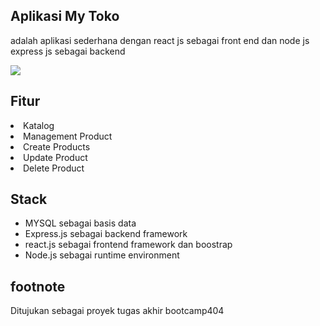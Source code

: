<h2>Aplikasi My Toko</h2>
<p>adalah aplikasi sederhana dengan react js sebagai front end dan node js express js sebagai backend</p>
<img src="![signIn](https://github.com/mongskak/AplikasiMytoko/assets/45905396/fc4c820b-5a1c-49fd-8d16-111bb93def03)"/>
<h2>Fitur</h2>
<li>Katalog</li>
<li>Management Product </li>
<li>Create Products</li>

<li>Update Product</li>
<li>Delete Product</li>

<h2>Stack</h2>
<ul>
 <li>MYSQL sebagai basis data</li>
 <li>Express.js sebagai backend framework</li>
 <li>react.js sebagai frontend framework dan boostrap</li>
 <li>Node.js sebagai runtime environment</li>
</ul>

<h2>footnote</h2>
<p>Ditujukan sebagai proyek tugas akhir bootcamp404</p>
